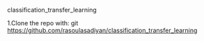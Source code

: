 classification_transfer_learning

1.Clone the repo with:
git https://github.com/rasoulasadiyan/classification_transfer_learning


